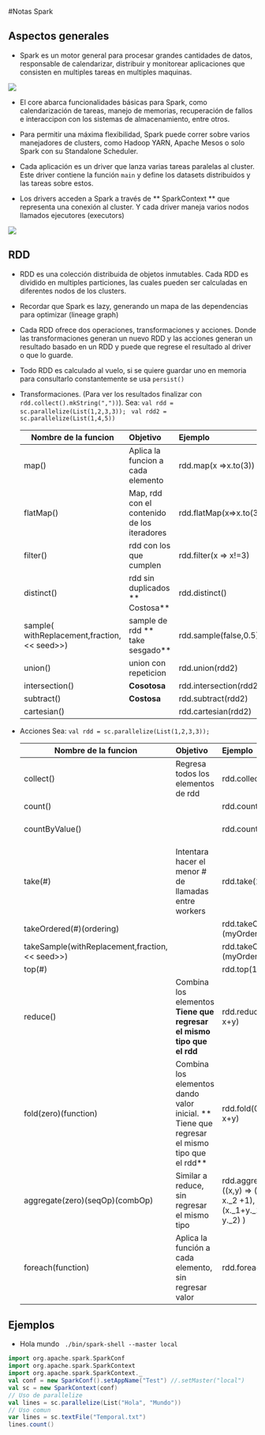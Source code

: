 
#Notas Spark
## Aspectos generales


* Spark es un motor general para procesar grandes cantidades de datos, responsable de calendarizar, distribuir y monitorear aplicaciones que consisten en multiples tareas en multiples maquinas.

![](https://bytebucket.org/mvilchis/notas/raw/1e9d3788d73c4a0d6683ad5dabcc13c688dabab5/Spark/img/stack.jpg)

* El core abarca funcionalidades básicas para Spark, como calendarización de tareas, manejo de memorias, recuperación de fallos e interaccipon con los sistemas de almacenamiento, entre otros.

* Para permitir una máxima flexibilidad, Spark puede correr sobre varios manejadores de clusters, como Hadoop YARN, Apache Mesos o solo Spark con su Standalone Scheduler.

* Cada aplicación es un driver que lanza varias tareas paralelas al cluster. Este driver contiene la función ``` main ``` y define los datasets distribuidos y las tareas sobre estos. 
* Los drivers acceden a Spark a través de ** SparkContext ** que representa una conexión al cluster. Y cada driver maneja varios nodos llamados ejecutores (executors)

![](https://bitbucket.org/mvilchis/notas/raw/888c4d9478f434b9972dcf34e009ca278d20fac2/Spark/img/drivers.jpg)

## RDD

* RDD es una colección distribuida de objetos inmutables. Cada RDD es dividido en multiples particiones, las cuales pueden ser calculadas en diferentes nodos de los clusters. 
* Recordar que Spark es lazy, generando un mapa de las dependencias para optimizar (lineage graph)
* Cada RDD ofrece dos operaciones, transformaciones y acciones. Donde las transformaciones generan un nuevo RDD y las acciones generan un resultado basado en un RDD y puede que regrese el resultado al driver o que lo guarde.
* Todo RDD es calculado al vuelo, si se quiere guardar uno en memoria para consultarlo constantemente se usa ```persist()```
* Transformaciones. 
  (Para ver los resultados finalizar con ```rdd.collect().mkString(","))```). Sea:
   ```val rdd = sc.parallelize(List(1,2,3,3)); ```
  ```val rdd2 = sc.parallelize(List(1,4,5))```


  | Nombre de la funcion | Objetivo  | Ejemplo  | Resultado|
  | ------------- |:-------------| :-----|:----|
  |map()      | Aplica la funcion a cada elemento  | rdd.map(x =>x.to(3)) | {[1,2,3][2,3],[3],[3]}
  |flatMap()  | Map, rdd con el contenido de los iteradores | rdd.flatMap(x=>x.to(3)) | {1,2,3,2,3,3,3}
  |filter()  | rdd con los que cumplen | rdd.filter(x => x!=3) | {1,2}
  |distinct()  | rdd sin duplicados ** Costosa** | rdd.distinct() | {1,2,3}
  |sample( withReplacement,fraction, << seed>>)  | sample de rdd ** take sesgado** | rdd.sample(false,0.5) | //
  |union()| union con repeticion| rdd.union(rdd2) | {1,2,3,3,1,4,5}
  |intersection()| **Cosotosa**| rdd.intersection(rdd2) | {1}
  |subtract()| **Costosa**| rdd.subtract(rdd2) | {2,3,3}
  |cartesian()| | rdd.cartesian(rdd2) | //
* Acciones
  Sea:
  ```val rdd = sc.parallelize(List(1,2,3,3)); ```
  ``` ```


  | Nombre de la funcion | Objetivo  | Ejemplo  | Resultado|
  | ------------- |:-------------| :-----|:----|
  |collect() |Regresa todos los elementos de rdd | rdd.collect()) | {1,2,3,3}
  |count()   || rdd.count() | 4
  |countByValue()   || rdd.countByValue() | {(1,1), (2,1), (3,2)}
  |take(#)   |Intentara hacer el menor # de llamadas entre workers| rdd.take(2) | {1,2}
  |takeOrdered(#)(ordering)|| rdd.takeOrdered(2)(myOrdering)| {5,4}
  |takeSample(withReplacement,fraction, << seed>>)|| rdd.takeOrdered(2)(myOrdering)| {5,4}
  |top(#)   || rdd.top(1) | {1}
  |reduce() |Combina los elementos **Tiene que regresar el mismo tipo que el rdd**| rdd.reduce((x,y) => x+y) | 9
  |fold(zero)(function)|Combina los elementos dando valor inicial. ** Tiene que regresar el mismo tipo que el rdd**| rdd.fold(0)((x,y) => x+y) | 9
   |aggregate(zero)(seqOp)(combOp)|Similar a reduce, sin regresar el mismo tipo |rdd.aggregate((0,0)) ((x,y) => (x._1 + y, x._2 +1), (x,y)=>(x._1+y._1, x._2 + y._2) ) | (9,4)
   |foreach(function)   |Aplica la función a cada elemento, sin regresar valor| rdd.foreach(func) | Nada

## Ejemplos

* Hola mundo ```  ./bin/spark-shell --master local ```
```scala
import org.apache.spark.SparkConf
import org.apache.spark.SparkContext
import org.apache.spark.SparkContext._
val conf = new SparkConf().setAppName("Test") //.setMaster("local")
val sc = new SparkContext(conf)
// Uso de parallelize
val lines = sc.parallelize(List("Hola", "Mundo"))
// Uso comun
var lines = sc.textFile("Temporal.txt")
lines.count()
```

